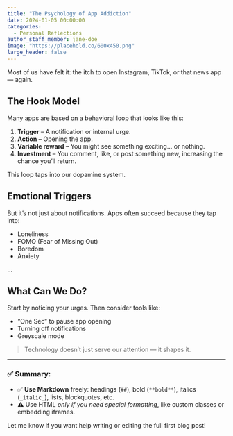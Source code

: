 ```yaml
---
title: "The Psychology of App Addiction"
date: 2024-01-05 00:00:00
categories:
  - Personal Reflections
author_staff_member: jane-doe
image: "https://placehold.co/600x450.png"
large_header: false
---
```


Most of us have felt it: the itch to open Instagram, TikTok, or that news app — again.

## The Hook Model

Many apps are based on a behavioral loop that looks like this:

1. **Trigger** – A notification or internal urge.
2. **Action** – Opening the app.
3. **Variable reward** – You might see something exciting... or nothing.
4. **Investment** – You comment, like, or post something new, increasing the chance you’ll return.

This loop taps into our dopamine system.

## Emotional Triggers

But it’s not just about notifications. Apps often succeed because they tap into:

- Loneliness
- FOMO (Fear of Missing Out)
- Boredom
- Anxiety

...

## What Can We Do?

Start by noticing your urges. Then consider tools like:

- “One Sec” to pause app opening
- Turning off notifications
- Greyscale mode

> Technology doesn’t just serve our attention — it shapes it.

---

### ✅ Summary:

- ✅ **Use Markdown** freely: headings (`##`), bold (`**bold**`), italics (`_italic_`), lists, blockquotes, etc.
- ⚠️ Use HTML *only if you need special formatting*, like custom classes or embedding iframes.

Let me know if you want help writing or editing the full first blog post!
